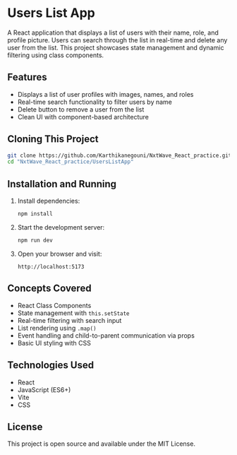 # Users List App

A React application that displays a list of users with their name, role, and profile picture. Users can search through the list in real-time and delete any user from the list. This project showcases state management and dynamic filtering using class components.

## Features

- Displays a list of user profiles with images, names, and roles  
- Real-time search functionality to filter users by name  
- Delete button to remove a user from the list  
- Clean UI with component-based architecture

## Cloning This Project

```bash
git clone https://github.com/Karthikanegouni/NxtWave_React_practice.git
cd "NxtWave_React_practice/UsersListApp"
```

## Installation and Running

1. Install dependencies:

   ```bash
   npm install
   ```

2. Start the development server:

   ```bash
   npm run dev
   ```

3. Open your browser and visit:

   ```
   http://localhost:5173
   ```

## Concepts Covered

- React Class Components  
- State management with `this.setState`  
- Real-time filtering with search input  
- List rendering using `.map()`  
- Event handling and child-to-parent communication via props  
- Basic UI styling with CSS

## Technologies Used

- React  
- JavaScript (ES6+)  
- Vite  
- CSS

## License

This project is open source and available under the MIT License.
